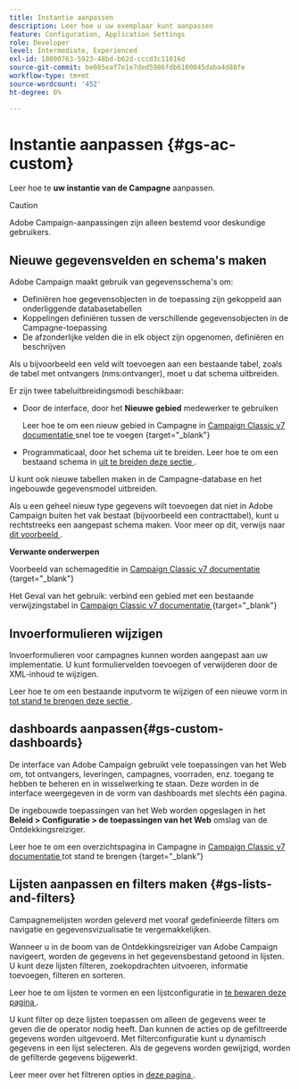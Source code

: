 ```yaml
---
title: Instantie aanpassen
description: Leer hoe u uw exemplaar kunt aanpassen
feature: Configuration, Application Settings
role: Developer
level: Intermediate, Experienced
exl-id: 18000763-5923-48bd-b62d-cccd3c11016d
source-git-commit: be085eaf7e1e7ded5986fdb6100045daba4d88fe
workflow-type: tm+mt
source-wordcount: '452'
ht-degree: 0%

---
```


# Instantie aanpassen {#gs-ac-custom}

Leer hoe te **uw instantie van de Campagne** aanpassen.

>[!CAUTION]
>
>Adobe Campaign-aanpassingen zijn alleen bestemd voor deskundige gebruikers.

## Nieuwe gegevensvelden en schema&#39;s maken

Adobe Campaign maakt gebruik van gegevensschema&#39;s om:

* Definiëren hoe gegevensobjecten in de toepassing zijn gekoppeld aan onderliggende databasetabellen
* Koppelingen definiëren tussen de verschillende gegevensobjecten in de Campagne-toepassing
* De afzonderlijke velden die in elk object zijn opgenomen, definiëren en beschrijven

Als u bijvoorbeeld een veld wilt toevoegen aan een bestaande tabel, zoals de tabel met ontvangers (nms:ontvanger), moet u dat schema uitbreiden.

Er zijn twee tabeluitbreidingsmodi beschikbaar:

* Door de interface, door het **Nieuwe gebied** medewerker te gebruiken

  Leer hoe te om een nieuw gebied in Campagne in [ Campaign Classic v7 documentatie ](https://experienceleague.adobe.com/docs/campaign-classic/using/configuring-campaign-classic/editing-schemas/new-field-wizard.html#configuring-campaign-classic) snel toe te voegen {target="_blank"}

* Programmaticaal, door het schema uit te breiden. Leer hoe te om een bestaand schema in [ uit te breiden deze sectie ](../dev/extend-schema.md).

U kunt ook nieuwe tabellen maken in de Campagne-database en het ingebouwde gegevensmodel uitbreiden.

Als u een geheel nieuw type gegevens wilt toevoegen dat niet in Adobe Campaign buiten het vak bestaat (bijvoorbeeld een contracttabel), kunt u rechtstreeks een aangepast schema maken. Voor meer op dit, verwijs naar [ dit voorbeeld ](../dev/create-schema.md#example--creating-a-contract-table).

**Verwante onderwerpen**

Voorbeeld van schemageditie in [ Campaign Classic v7 documentatie ](https://experienceleague.adobe.com/docs/campaign-classic/using/configuring-campaign-classic/editing-schemas/examples-of-schemas-edition.html#configuring-campaign-classic) {target="_blank"}

Het Geval van het gebruik: verbind een gebied met een bestaande verwijzingstabel in [ Campaign Classic v7 documentatie ](https://experienceleague.adobe.com/docs/campaign-classic/using/configuring-campaign-classic/editing-schemas/examples-of-schemas-edition.html#uc-link) {target="_blank"}


## Invoerformulieren wijzigen

Invoerformulieren voor campagnes kunnen worden aangepast aan uw implementatie. U kunt formuliervelden toevoegen of verwijderen door de XML-inhoud te wijzigen.

Leer hoe te om een bestaande inputvorm te wijzigen of een nieuwe vorm in [ tot stand te brengen deze sectie ](../dev/forms.md).

## dashboards aanpassen{#gs-custom-dashboards}

De interface van Adobe Campaign gebruikt vele toepassingen van het Web om, tot ontvangers, leveringen, campagnes, voorraden, enz. toegang te hebben te beheren en in wisselwerking te staan. Deze worden in de interface weergegeven in de vorm van dashboards met slechts één pagina.

De ingebouwde toepassingen van het Web worden opgeslagen in het **Beleid > Configuratie > de toepassingen van het Web** omslag van de Ontdekkingsreiziger.

Leer hoe te om een overzichtspagina in Campagne in [ Campaign Classic v7 documentatie ](https://experienceleague.adobe.com/docs/campaign-classic/using/designing-content/web-applications/use-cases--creating-overviews.html#creating-a-single-page-web-application) tot stand te brengen {target="_blank"}


## Lijsten aanpassen en filters maken {#gs-lists-and-filters}

Campagnemelijsten worden geleverd met vooraf gedefinieerde filters om navigatie en gegevensvizualisatie te vergemakkelijken.

Wanneer u in de boom van de Ontdekkingsreiziger van Adobe Campaign navigeert, worden de gegevens in het gegevensbestand getoond in lijsten. U kunt deze lijsten filteren, zoekopdrachten uitvoeren, informatie toevoegen, filteren en sorteren.

Leer hoe te om lijsten te vormen en een lijstconfiguratie in [ te bewaren deze pagina ](../start/campaign-ui.md).

U kunt filter op deze lijsten toepassen om alleen de gegevens weer te geven die de operator nodig heeft. Dan kunnen de acties op de gefiltreerde gegevens worden uitgevoerd. Met filterconfiguratie kunt u dynamisch gegevens in een lijst selecteren. Als de gegevens worden gewijzigd, worden de gefilterde gegevens bijgewerkt.

Leer meer over het filtreren opties in [ deze pagina ](../audiences/create-filters.md).
